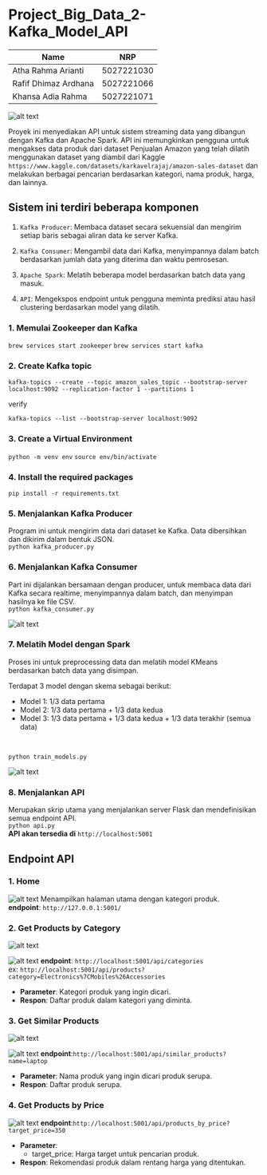 # Project_Big_Data_2-Kafka_Model_API
|         Name            |    NRP     |
|-------------------------|------------|
| Atha Rahma Arianti      | 5027221030 |
| Rafif Dhimaz Ardhana    | 5027221066 |
| Khansa Adia Rahma       | 5027221071 |

![alt text](images/archi.png)

Proyek ini menyediakan API untuk sistem streaming data yang dibangun dengan Kafka dan Apache Spark. API ini memungkinkan pengguna untuk mengakses data produk dari dataset Penjualan Amazon yang telah dilatih menggunakan dataset yang diambil dari Kaggle ``https://www.kaggle.com/datasets/karkavelrajaj/amazon-sales-dataset`` dan melakukan berbagai pencarian berdasarkan kategori, nama produk, harga, dan lainnya. 

## Sistem ini terdiri beberapa komponen
1. ```Kafka Producer```: Membaca dataset secara sekuensial dan mengirim setiap baris sebagai aliran data ke server Kafka.

2. ```Kafka Consumer```: Mengambil data dari Kafka, menyimpannya dalam batch berdasarkan jumlah data yang diterima dan waktu pemrosesan.

3. ```Apache Spark```: Melatih beberapa model berdasarkan batch data yang masuk.

4. ```API```: Mengekspos endpoint untuk pengguna meminta prediksi atau hasil clustering berdasarkan model yang dilatih.

### 1. Memulai Zookeeper dan Kafka
``brew services start zookeeper``
``brew services start kafka``

### 2. Create Kafka topic
```
kafka-topics --create --topic amazon_sales_topic --bootstrap-server localhost:9092 --replication-factor 1 --partitions 1
```
verify
```
kafka-topics --list --bootstrap-server localhost:9092
```

### 3. Create a Virtual Environment
``python -m venv env``
``source env/bin/activate``

### 4. Install the required packages
``pip install -r requirements.txt``

### 5. Menjalankan Kafka Producer
Program ini untuk mengirim data dari dataset ke Kafka. Data dibersihkan dan dikirim dalam bentuk JSON. <br>
``python kafka_producer.py``

### 6. Menjalankan Kafka Consumer
Part ini dijalankan bersamaan dengan producer, untuk membaca data dari Kafka secara realtime, menyimpannya dalam batch, dan menyimpan hasilnya ke file CSV. <br>
``python kafka_consumer.py``

![alt text](images/producer-consumer.png)

### 7. Melatih Model dengan Spark
Proses ini untuk preprocessing data dan melatih model KMeans berdasarkan batch data yang disimpan.
<br> 

Terdapat 3 model dengan skema sebagai berikut:
- Model 1: 1/3 data pertama
- Model 2: 1/3 data pertama + 1/3 data kedua
- Model 3: 1/3 data pertama + 1/3 data kedua + 1/3 data terakhir (semua data) 
<br>

``python train_models.py``

![alt text](images/train_models.png)

### 8. Menjalankan API
Merupakan skrip utama yang menjalankan server Flask dan mendefinisikan semua endpoint API. <br>
``python api.py`` <br>
**API akan tersedia di** ``http://localhost:5001``

## Endpoint API

### 1. Home
![alt text](images/home.png)
Menampilkan halaman utama dengan kategori produk. <br>
**endpoint**: ``http://127.0.0.1:5001/``

### 2. Get Products by Category
![alt text](images/category1.png)

![alt text](images/category2.png)
**endpoint**: ``http://localhost:5001/api/categories`` <br>
ex: ``http://localhost:5001/api/products?category=Electronics%7CMobiles%26Accessories``
- **Parameter**: Kategori produk yang ingin dicari.
- **Respon**: Daftar produk dalam kategori yang diminta.

### 3. Get Similar Products
![alt text](<images/similar 1.png>)

![alt text](images/similar2.png)
**endpoint**:``http://localhost:5001/api/similar_products?name=laptop``
- **Parameter**: Nama produk yang ingin dicari produk serupa.
- **Respon**: Daftar produk serupa.

### 4. Get Products by Price
![alt text](images/price.png)
**endpoint**:``http://localhost:5001/api/products_by_price?target_price=350``
- **Parameter**:
    - target_price: Harga target untuk pencarian produk.
- **Respon**: Rekomendasi produk dalam rentang harga yang ditentukan.
